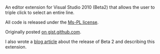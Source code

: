 An editor extension for Visual Studio 2010 (Beta2) that allows the user to triple click to select an entire line.

All code is released under the [Ms-PL license](http://www.opensource.org/licenses/ms-pl.html).

Originally posted [on gist.github.com](http://gist.github.com/214001).

I also wrote a [blog article](http://blogs.msdn.com/noahric/archive/2009/10/19/beta-2.aspx) about the release of Beta 2 and describing this extension.
